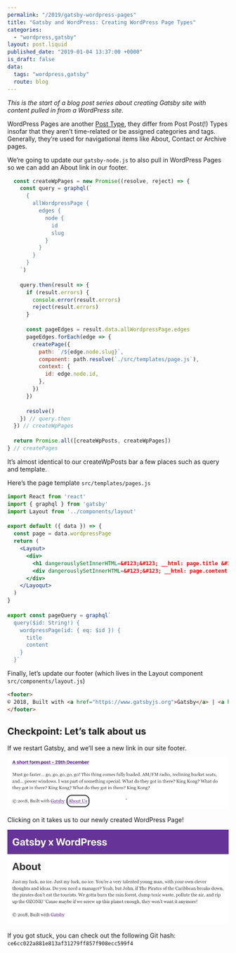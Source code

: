 ```yaml
---
permalink: "/2019/gatsby-wordpress-pages"
title: "Gatsby and WordPress: Creating WordPress Page Types"
categories:
  - "wordpress,gatsby"
layout: post.liquid
published_date: "2019-01-04 13:37:00 +0000"
is_draft: false
data:
  tags: "wordpress,gatsby"
  route: blog
---
```

_This is the start of a blog post series about creating Gatsby site with content pulled in from a WordPress site._

WordPress Pages are another [Post Type](https://codex.wordpress.org/Post_Types), they differ from Post Post(!) Types insofar that they aren’t time-related or be assigned categories and tags. Generally, they’re used for navigational items like About, Contact or Archive pages.

We’re going to update our `gatsby-node.js` to also pull in WordPress Pages so we can add an About link in our footer.

```jsx
  const createWpPages = new Promise((resolve, reject) => {
    const query = graphql(`
      {
        allWordpressPage {
          edges {
            node {
              id
              slug
            }
          }
        }
      }
    `)

    query.then(result => {
      if (result.errors) {
        console.error(result.errors)
        reject(result.errors)
      }

      const pageEdges = result.data.allWordpressPage.edges
      pageEdges.forEach(edge => {
        createPage({
          path: `/${edge.node.slug}`,
          component: path.resolve(`./src/templates/page.js`),
          context: {
            id: edge.node.id,
          },
        })
      })

      resolve()
    }) // query.then
  }) // createWpPages

  return Promise.all([createWpPosts, createWpPages])
} // createPages
```

It’s almost identical to our createWpPosts bar a few places such as query and template.

Here’s the page template `src/templates/pages.js`

```jsx
import React from 'react'
import { graphql } from 'gatsby'
import Layout from '../components/layout'

export default ({ data }) => {
  const page = data.wordpressPage
  return (
    <Layout>
      <div>
        <h1 dangerouslySetInnerHTML=&#123;&#123; __html: page.title &#124;&#124; />
        <div dangerouslySetInnerHTML=&#123;&#123; __html: page.content &#124;&#124; />
      </div>
    </Layoqut>
  )
}

export const pageQuery = graphql`
  query($id: String!) {
    wordpressPage(id: { eq: $id }) {
      title
      content
    }
  }`
```

Finally, let’s update our footer (which lives in the Layout component `src/components/layout.js`)

```html
<footer>
© 2018, Built with <a href="https://www.gatsbyjs.org">Gatsby</a> | <a href="/about">About Us</a>
</footer>
```

## Checkpoint: Let’s talk about us

If we restart Gatsby, and we’ll see a new link in our site footer.

![About Link](/img/gxw-about-link.png)

Clicking on it takes us to our newly created WordPress Page!

![About Page](/img/gxw-about-page.png)

If you got stuck, you can check out the following Git hash: `ce6cc022a881e813af31279ff857f908ecc599f4`